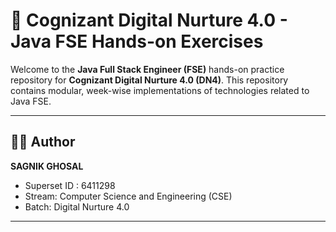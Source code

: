 # 📘 Cognizant Digital Nurture 4.0 - Java FSE Hands-on Exercises

Welcome to the **Java Full Stack Engineer (FSE)** hands-on practice repository for **Cognizant Digital Nurture 4.0 (DN4)**. This repository contains modular, week-wise implementations of technologies related to Java FSE.

---

## 👨‍🎓 Author

**SAGNIK GHOSAL**  
- Superset ID :  6411298 
- Stream: Computer Science and Engineering (CSE)  
- Batch: Digital Nurture 4.0

---


